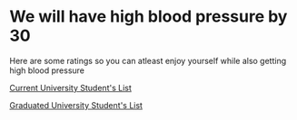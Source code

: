 # **We will have high blood pressure by 30**
Here are some ratings so you can atleast enjoy yourself while also getting high blood pressure

[Current University Student's List](davids-list.md)

[Graduated University Student's List](williams-list.md)
